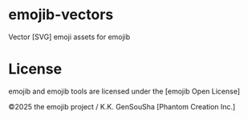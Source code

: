 emojib-vectors 
================

Vector [SVG] emoji assets for emojib

License
=======
emojib and emojib tools are licensed under the [emojib Open License]

©2025 the emojib project / K.K. GenSouSha [Phantom Creation Inc.]
